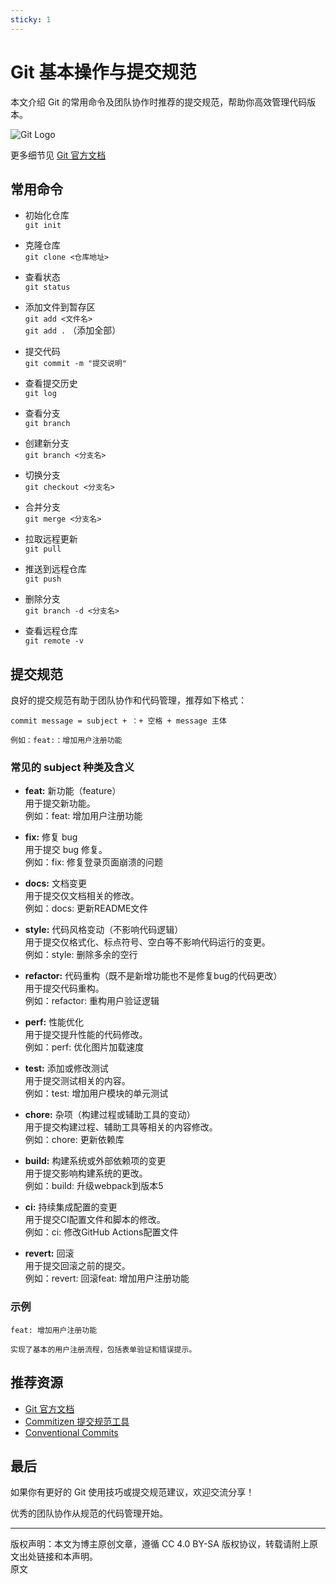 ```yaml
---
sticky: 1
---
```

# Git 基本操作与提交规范

本文介绍 Git 的常用命令及团队协作时推荐的提交规范，帮助你高效管理代码版本。

![Git Logo](https://git-scm.com/images/logos/downloads/Git-Icon-1788C.png)

更多细节见 [Git 官方文档](https://git-scm.com/doc)

## 常用命令

* 初始化仓库  
  `git init`

* 克隆仓库  
  `git clone <仓库地址>`

* 查看状态  
  `git status`

* 添加文件到暂存区  
  `git add <文件名>`  
  `git add .` （添加全部）

* 提交代码  
  `git commit -m "提交说明"`

* 查看提交历史  
  `git log`

* 查看分支  
  `git branch`

* 创建新分支  
  `git branch <分支名>`

* 切换分支  
  `git checkout <分支名>`

* 合并分支  
  `git merge <分支名>`

* 拉取远程更新  
  `git pull`

* 推送到远程仓库  
  `git push`

* 删除分支  
  `git branch -d <分支名>`

* 查看远程仓库  
  `git remote -v`

## 提交规范

良好的提交规范有助于团队协作和代码管理，推荐如下格式：

```
commit message = subject + ：+ 空格 + message 主体

例如：feat:：增加用户注册功能
```

### 常见的 subject 种类及含义

- **feat:** 新功能（feature）  
  用于提交新功能。  
  例如：feat: 增加用户注册功能

- **fix:** 修复 bug  
  用于提交 bug 修复。  
  例如：fix: 修复登录页面崩溃的问题

- **docs:** 文档变更  
  用于提交仅文档相关的修改。  
  例如：docs: 更新README文件

- **style:** 代码风格变动（不影响代码逻辑）  
  用于提交仅格式化、标点符号、空白等不影响代码运行的变更。  
  例如：style: 删除多余的空行

- **refactor:** 代码重构（既不是新增功能也不是修复bug的代码更改）  
  用于提交代码重构。  
  例如：refactor: 重构用户验证逻辑

- **perf:** 性能优化  
  用于提交提升性能的代码修改。  
  例如：perf: 优化图片加载速度

- **test:** 添加或修改测试  
  用于提交测试相关的内容。  
  例如：test: 增加用户模块的单元测试

- **chore:** 杂项（构建过程或辅助工具的变动）  
  用于提交构建过程、辅助工具等相关的内容修改。  
  例如：chore: 更新依赖库

- **build:** 构建系统或外部依赖项的变更  
  用于提交影响构建系统的更改。  
  例如：build: 升级webpack到版本5

- **ci:** 持续集成配置的变更  
  用于提交CI配置文件和脚本的修改。  
  例如：ci: 修改GitHub Actions配置文件

- **revert:** 回滚  
  用于提交回滚之前的提交。  
  例如：revert: 回滚feat: 增加用户注册功能

### 示例

```
feat: 增加用户注册功能

实现了基本的用户注册流程，包括表单验证和错误提示。
```

## 推荐资源

* [Git 官方文档](https://git-scm.com/doc)
* [Commitizen 提交规范工具](https://commitizen-tools.github.io/commitizen/)
* [Conventional Commits](https://www.conventionalcommits.org/zh-hans/v1.0.0/)

## 最后

如果你有更好的 Git 使用技巧或提交规范建议，欢迎交流分享！

优秀的团队协作从规范的代码管理开始。

---

版权声明：本文为博主原创文章，遵循 CC 4.0 BY-SA 版权协议，转载请附上原文出处链接和本声明。  
原文